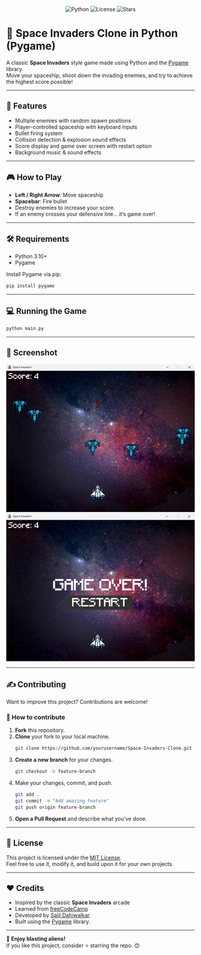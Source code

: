 <p align="center">
  <img src="https://img.shields.io/badge/Python-3.10%2B-blue.svg?logo=python&style=flat-square" alt="Python">
  <img src="https://img.shields.io/github/license/Salildahiwalkar/Space-Invaders-Clone?style=flat-square" alt="License">
  <img src="https://img.shields.io/github/stars/Salildahiwalkar/Space-Invaders-Clone?style=flat-square" alt="Stars">
</p>

# 👾 Space Invaders Clone in Python (Pygame)

A classic **Space Invaders** style game made using Python and the [Pygame](https://www.pygame.org/news) library.  
Move your spaceship, shoot down the invading enemies, and try to achieve the highest score possible!

---

## 🚀 Features
- Multiple enemies with random spawn positions
- Player-controlled spaceship with keyboard inputs
- Bullet firing system
- Collision detection & explosion sound effects
- Score display and game over screen with restart option
- Background music & sound effects

---

## 🎮 How to Play
- **Left / Right Arrow**: Move spaceship
- **Spacebar**: Fire bullet
- Destroy enemies to increase your score.  
- If an enemy crosses your defensive line... it’s game over!

---

## 🛠 Requirements
- Python 3.10+ 
- Pygame

Install Pygame via pip:
```bash
pip install pygame
```

---

## 💻 Running the Game
```bash
python main.py
```

---

## 📸 Screenshot
<p align="center">
  <img src="./screenshot-1.png" alt="Gameplay Screenshot" width="600"/>
  <img src="./screenshot-2.png" alt="Gameplay Screenshot" width="600"/>
</p>

---

## ✍️ Contributing
Want to improve this project? Contributions are welcome!

### 🚀 How to contribute
1. **Fork** this repository.
2. **Clone** your fork to your local machine.
    ```bash
    git clone https://github.com/yourusername/Space-Invaders-Clone.git
    ```
3. **Create a new branch** for your changes.
    ```bash
    git checkout -b feature-branch
    ```
4. Make your changes, commit, and push.
    ```bash
    git add .
    git commit -m "Add amazing feature"
    git push origin feature-branch
    ```
5. **Open a Pull Request** and describe what you’ve done.

---

## 📜 License
This project is licensed under the [MIT License](LICENSE).  
Feel free to use it, modify it, and build upon it for your own projects.

---

## ❤️ Credits
- Inspired by the classic **Space Invaders** arcade
- Learned from [freeCodeCamp](https://www.youtube.com/@freecodecamp)
- Developed by [Salil Dahiwalkar](https://github.com/Salildahiwalkar).
- Built using the [Pygame](https://www.pygame.org/news) library.


---

🚀 **Enjoy blasting aliens!**  
If you like this project, consider ⭐ starring the repo. 😊

